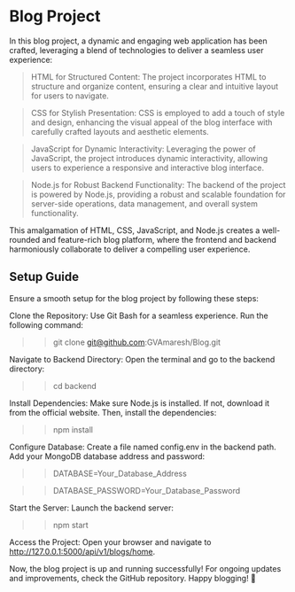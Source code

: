 # Blog Project 

In this blog project, a dynamic and engaging web application has been crafted, leveraging a blend of technologies to deliver a seamless user experience:

> HTML for Structured Content:
  The project incorporates HTML to structure and organize content, ensuring a clear and intuitive layout for users to navigate.

> CSS for Stylish Presentation:
  CSS is employed to add a touch of style and design, enhancing the visual appeal of the blog interface with carefully crafted layouts and aesthetic elements.

> JavaScript for Dynamic Interactivity:
  Leveraging the power of JavaScript, the project introduces dynamic interactivity, allowing users to experience a responsive and interactive blog interface.

> Node.js for Robust Backend Functionality:
  The backend of the project is powered by Node.js, providing a robust and scalable foundation for server-side operations, data management, and overall system functionality.

This amalgamation of HTML, CSS, JavaScript, and Node.js creates a well-rounded and feature-rich blog platform, where the frontend and backend harmoniously collaborate to deliver a compelling user experience.

## Setup Guide
Ensure a smooth setup for the blog project by following these steps:

Clone the Repository:
Use Git Bash for a seamless experience. Run the following command:
>> git clone git@github.com:GVAmaresh/Blog.git

Navigate to Backend Directory:
Open the terminal and go to the backend directory:
>> cd backend

Install Dependencies:
Make sure Node.js is installed. If not, download it from the official website. Then, install the dependencies:
>> npm install

Configure Database:
Create a file named config.env in the backend path. Add your MongoDB database address and password:
>> DATABASE=Your_Database_Address

>> DATABASE_PASSWORD=Your_Database_Password

Start the Server:
Launch the backend server:
>> npm start

Access the Project:
Open your browser and navigate to http://127.0.0.1:5000/api/v1/blogs/home.

Now, the blog project is up and running successfully! For ongoing updates and improvements, check the GitHub repository. Happy blogging! 🚀
